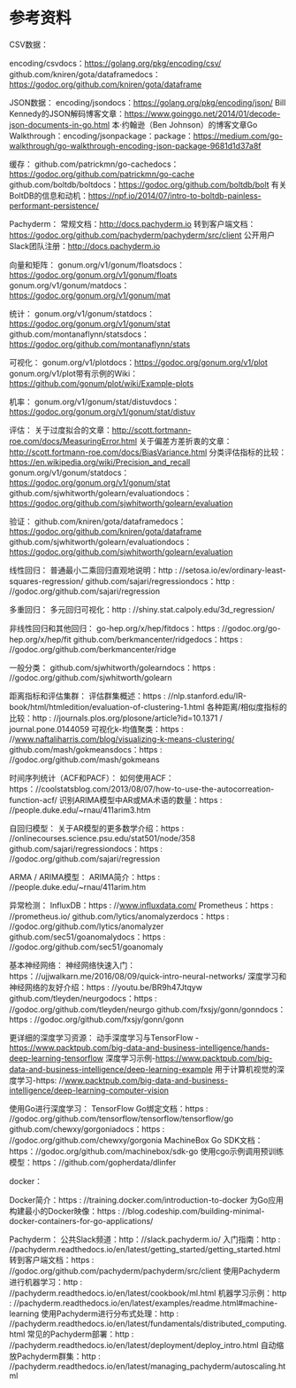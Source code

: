 # 参考资料
CSV数据：

encoding/csvdocs：https://golang.org/pkg/encoding/csv/
github.com/kniren/gota/dataframedocs：https://godoc.org/github.com/kniren/gota/dataframe

JSON数据：
encoding/jsondocs：https://golang.org/pkg/encoding/json/
Bill Kennedy的JSON解码博客文章：https://www.goinggo.net/2014/01/decode-json-documents-in-go.html
本·约翰逊（Ben Johnson）的博客文章Go Walkthrough：encoding/jsonpackage：package：https://medium.com/go-walkthrough/go-walkthrough-encoding-json-package-9681d1d37a8f

缓存：
github.com/patrickmn/go-cachedocs：https://godoc.org/github.com/patrickmn/go-cache
github.com/boltdb/boltdocs：https://godoc.org/github.com/boltdb/bolt
有关BoltDB的信息和动机：https://npf.io/2014/07/intro-to-boltdb-painless-performant-persistence/

Pachyderm：
常规文档：http://docs.pachyderm.io
转到客户端文档：https://godoc.org/github.com/pachyderm/pachyderm/src/client
公开用户Slack团队注册：http://docs.pachyderm.io
 
 
 向量和矩阵：
gonum.org/v1/gonum/floatsdocs：https://godoc.org/gonum.org/v1/gonum/floats
gonum.org/v1/gonum/matdocs：https://godoc.org/gonum.org/v1/gonum/mat

统计：
gonum.org/v1/gonum/statdocs：https://godoc.org/gonum.org/v1/gonum/stat
github.com/montanaflynn/statsdocs：https://godoc.org/github.com/montanaflynn/stats

可视化：
gonum.org/v1/plotdocs：https://godoc.org/gonum.org/v1/plot
gonum.org/v1/plot带有示例的Wiki：https://github.com/gonum/plot/wiki/Example-plots

机率：
gonum.org/v1/gonum/stat/distuvdocs：https://godoc.org/gonum.org/v1/gonum/stat/distuv



评估：
关于过度拟合的文章：http://scott.fortmann-roe.com/docs/MeasuringError.html
关于偏差方差折衷的文章：http://scott.fortmann-roe.com/docs/BiasVariance.html
分类评估指标的比较：https://en.wikipedia.org/wiki/Precision_and_recall
gonum.org/v1/gonum/statdocs：https://godoc.org/gonum.org/v1/gonum/stat
github.com/sjwhitworth/golearn/evaluationdocs：https://godoc.org/github.com/sjwhitworth/golearn/evaluation

验证：
github.com/kniren/gota/dataframedocs：https://godoc.org/github.com/kniren/gota/dataframe
github.com/sjwhitworth/golearn/evaluationdocs：https://godoc.org/github.com/sjwhitworth/golearn/evaluation


线性回归：
普通最小二乘回归直观地说明：http : //setosa.io/ev/ordinary-least-squares-regression/
github.com/sajari/regressiondocs：http : //godoc.org/github.com/sajari/regression

多重回归：
多元回归可视化：http : //shiny.stat.calpoly.edu/3d_regression/

非线性回归和其他回归：
go-hep.org/x/hep/fitdocs：https : //godoc.org/go-hep.org/x/hep/fit
github.com/berkmancenter/ridgedocs：https : //godoc.org/github.com/berkmancenter/ridge

一般分类：
github.com/sjwhitworth/golearndocs：https : //godoc.org/github.com/sjwhitworth/golearn


距离指标和评估集群：
评估群集概述：https : //nlp.stanford.edu/IR-book/html/htmledition/evaluation-of-clustering-1.html
各种距离/相似度指标的比较：http : //journals.plos.org/plosone/article?id=10.1371 / journal.pone.0144059
可视化k-均值聚类：https : //www.naftaliharris.com/blog/visualizing-k-means-clustering/
github.com/mash/gokmeansdocs：https : //godoc.org/github.com/mash/gokmeans


时间序列统计（ACF和PACF）：
如何使用ACF：https：//coolstatsblog.com/2013/08/07/how-to-use-the-autocorreation-function-acf/
识别ARIMA模型中AR或MA术语的数量：https : //people.duke.edu/~rnau/411arim3.htm

自回归模型：
关于AR模型的更多数学介绍：https : //onlinecourses.science.psu.edu/stat501/node/358
github.com/sajari/regressiondocs：https : //godoc.org/github.com/sajari/regression

ARMA / ARIMA模型：
ARIMA简介：https : //people.duke.edu/~rnau/411arim.htm

异常检测：
InfluxDB：https : //www.influxdata.com/
Prometheus：https : //prometheus.io/
github.com/lytics/anomalyzerdocs：https : //godoc.org/github.com/lytics/anomalyzer
github.com/sec51/goanomalydocs：https : //godoc.org/github.com/sec51/goanomaly



基本神经网络：
神经网络快速入门：https：//ujjwalkarn.me/2016/08/09/quick-intro-neural-networks/
深度学习和神经网络的友好介绍：https : //youtu.be/BR9h47Jtqyw
github.com/tleyden/neurgodocs：https : //godoc.org/github.com/tleyden/neurgo
github.com/fxsjy/gonn/gonndocs：https : //godoc.org/github.com/fxsjy/gonn/gonn

更详细的深度学习资源：
动手深度学习与TensorFlow - https://www.packtpub.com/big-data-and-business-intelligence/hands-deep-learning-tensorflow
深度学习示例-https://www.packtpub.com/big-data-and-business-intelligence/deep-learning-example
用于计算机视觉的深度学习-https: //www.packtpub.com/big-data-and-business-intelligence/deep-learning-computer-vision

使用Go进行深度学习：
TensorFlow Go绑定文档：https : //godoc.org/github.com/tensorflow/tensorflow/tensorflow/go
github.com/chewxy/gorgoniadocs：https : //godoc.org/github.com/chewxy/gorgonia
MachineBox Go SDK文档：https：//godoc.org/github.com/machinebox/sdk-go
使用cgo示例调用预训练模型：https：//github.com/gopherdata/dlinfer



docker：

Docker简介：https : //training.docker.com/introduction-to-docker
为Go应用构建最小的Docker映像：https : //blog.codeship.com/building-minimal-docker-containers-for-go-applications/

Pachyderm：
公共Slack频道：http：//slack.pachyderm.io/
入门指南：http : //pachyderm.readthedocs.io/en/latest/getting_started/getting_started.html
转到客户端文档：https : //godoc.org/github.com/pachyderm/pachyderm/src/client
使用Pachyderm进行机器学习：http : //pachyderm.readthedocs.io/en/latest/cookbook/ml.html
机器学习示例：http : //pachyderm.readthedocs.io/en/latest/examples/readme.html#machine-learning
使用Pachyderm进行分布式处理：http : //pachyderm.readthedocs.io/en/latest/fundamentals/distributed_computing.html
常见的Pachyderm部署：http : //pachyderm.readthedocs.io/en/latest/deployment/deploy_intro.html
自动缩放Pachyderm群集：http : //pachyderm.readthedocs.io/en/latest/managing_pachyderm/autoscaling.html





